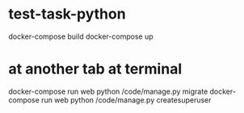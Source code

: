 # test-task-python
docker-compose build
docker-compose up
# at another tab at terminal
docker-compose run web python /code/manage.py migrate
docker-compose run web python /code/manage.py createsuperuser